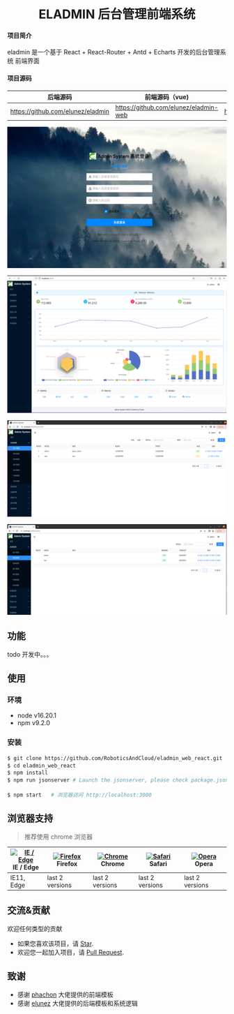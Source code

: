 <h1 style="text-align: center">ELADMIN 后台管理前端系统</h1>

#### 项目简介
eladmin 是一个基于 React + React-Router + Antd + Echarts 开发的后台管理系统 前端界面

#### 项目源码

|   后端源码  |   前端源码（vue)  | 前端源码（React) |
|--- | --- | --- |
|  https://github.com/elunez/eladmin   |  https://github.com/elunez/eladmin-web   |  https://github.com/RoboticsAndCloud/eladmin_web_react   


<div align="center">
  
![](./docs/imgs/login1.jpg)

![](./docs/imgs/login.png)

![](./docs/imgs/account_list.png)

![](./docs/imgs/account_add.png)

</div>

## 功能

todo 开发中。。。


## 使用

### 环境
- node v16.20.1
- npm v9.2.0

### 安装

```bash
$ git clone https://github.com/RoboticsAndCloud/eladmin_web_react.git
$ cd eladmin_web_react
$ npm install
$ npm run jsonserver # Launch the jsonserver, please check package.json for more details,"jsonserver": "json-server --watch db.json --host 10.227.96.160 --port 3004 --routes routes.json"

$ npm start   # 浏览器访问 http://localhost:3000
```

## 浏览器支持

> 推荐使用 chrome 浏览器

| [<img src="https://raw.githubusercontent.com/alrra/browser-logos/master/src/edge/edge_48x48.png" alt="IE / Edge" width="24px" height="24px" />](http://godban.github.io/browsers-support-badges/)</br>IE / Edge | [<img src="https://raw.githubusercontent.com/alrra/browser-logos/master/src/firefox/firefox_48x48.png" alt="Firefox" width="24px" height="24px" />](http://godban.github.io/browsers-support-badges/)</br>Firefox | [<img src="https://raw.githubusercontent.com/alrra/browser-logos/master/src/chrome/chrome_48x48.png" alt="Chrome" width="24px" height="24px" />](http://godban.github.io/browsers-support-badges/)</br>Chrome | [<img src="https://raw.githubusercontent.com/alrra/browser-logos/master/src/safari/safari_48x48.png" alt="Safari" width="24px" height="24px" />](http://godban.github.io/browsers-support-badges/)</br>Safari | [<img src="https://raw.githubusercontent.com/alrra/browser-logos/master/src/opera/opera_48x48.png" alt="Opera" width="24px" height="24px" />](http://godban.github.io/browsers-support-badges/)</br>Opera |
| --- | --- | --- | --- | --- |
| IE11, Edge | last 2 versions | last 2 versions | last 2 versions | last 2 versions |

## 交流&贡献

欢迎任何类型的贡献

- 如果您喜欢该项目，请 [Star](https://github.com/RoboticsAndCloud/eladmin_web_react.git).
- 欢迎您一起加入项目，请 [Pull Request](https://github.com/RoboticsAndCloud/eladmin_web_react/pulls).

## 致谢

- 感谢 [phachon](https://github.com/phachon/ailu-admin) 大佬提供的前端模板
- 感谢 [elunez](https://github.com/elunez/eladmin) 大佬提供的后端模板和系统逻辑
